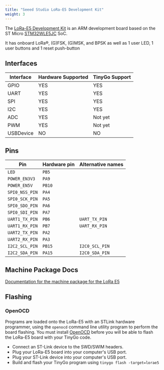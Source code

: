 ```yaml
---
title: "Seeed Studio LoRa-E5 Development Kit"
weight: 3
---
```


The [LoRa-E5 Development Kit](https://www.seeedstudio.com/LoRa-E5-Dev-Kit-p-4868.html) is an ARM development board based on the ST Micro [STM32WLE5JC](https://www.st.com/en/microcontrollers-microprocessors/stm32wle5jc.html) SoC.

It has onboard LoRa®, (G)FSK, (G)MSK, and BPSK as well as 1 user LED, 1 user buttons and 1 reset push-button

## Interfaces

| Interface | Hardware Supported | TinyGo Support |
| --------- | ------------- | ----- |
| GPIO      | YES | YES |
| UART      | YES | YES |
| SPI       | YES | YES |
| I2C       | YES | YES |
| ADC       | YES | Not yet |
| PWM       | YES | Not yet |
| USBDevice | NO  | NO  |

## Pins

| Pin               | Hardware pin | Alternative names |
| ----------------- | ------------ | ----------------- |
| `LED`             | `PB5`        |                   |
| `POWER_EN3V3`     | `PA9`        |                   |
| `POWER_EN5V`      | `PB10`       |                   |
| `SPI0_NSS_PIN`    | `PA4`        |                   |
| `SPI0_SCK_PIN`    | `PA5`        |                   |
| `SPI0_SDO_PIN`    | `PA6`        |                   |
| `SPI0_SDI_PIN`    | `PA7`        |                   |
| `UART1_TX_PIN`    | `PB6`        | `UART_TX_PIN`     |
| `UART1_RX_PIN`    | `PB7`        | `UART_RX_PIN`     |
| `UART2_TX_PIN`    | `PA2`        |                   |
| `UART2_RX_PIN`    | `PA3`        |                   |
| `I2C2_SCL_PIN`    | `PB15`       | `I2C0_SCL_PIN`    |
| `I2C2_SDA_PIN`    | `PA15`       | `I2C0_SDA_PIN`    |

## Machine Package Docs

[Documentation for the machine package for the LoRa E5](../machine/lorae5)

## Flashing

### OpenOCD

Programs are loaded onto the LoRa-E5 with an STLink hardware programmer, using the `openocd` command line utility program to perform the board flashing. You must install [OpenOCD](http://openocd.org/) before you will be able to flash the LoRa-E5 board with your TinyGo code.

- Connect an ST-Link device to the SWD/SWIM headers.
- Plug your LoRa-E5 board into your computer's USB port.
- Plug your ST-Link device into your computer's USB port.
- Build and flash your TinyGo program using `tinygo flash -target=lorae5`
